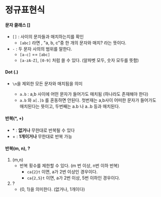 # 정규표현식



#### 문자 클래스 []

- `[]` 	: 사이의 문자들과 매치하는지를 확인
  - `[abc]` 라면 , "a, b, c"중 한 개의 문자와 매치? 라는 뜻이다.
- `-`       :  두 문자 사의의 범위를 말한다. 
  - `[a-c]`	==	`[abc]`
  - `[a-zA-Z]`, `[0-9]` 처럼 쓸 수 있다. (알파벳 모두, 숫자 모두를 뜻함)



#### Dot (.)

- `\n`을 제외한 모든 문자와 매치됨을 의미

  - `a.b` 	: a,b 사이에 어떤 문자가 들어가도 매치됨 (하나라도 존재해야 한다)
  - `a.b`  와 `a[.]b`  를 혼동하면 안된다. 첫번재는 a,b사이 어떠한 문자가 들어가도 매치된다는 뜻이고, 두번째는 a.b 나 a..b 등과 매치된다.

  

#### 반복(*, +)

- \* : **없거나** 무한대로 반복될 수 있다
- \+ : **1개이거나** 무한대로 반복 가능 



#### 반복(m, n), ?

1. (m,n)	
   - 반복 횟수를 제한할 수 있다. (m 번 이상, n번 이하 반복)
     - `ca{2}t` 이면, a가 2번 이상인 경우이다.
     - `ca{2,5}t`  이면, a가 2번 이상, 5번 이하인 경우이다.
2. ?
   - {0, 1}을 의미한다. (없거나, 1개이다)